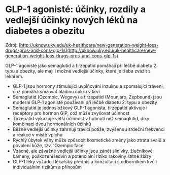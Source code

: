 # GLP-1 agonisté: účinky, rozdíly a vedlejší účinky nových léků na diabetes a obezitu

Zdroj: [http://uknow.uky.edu/uk-healthcare/new-generation-weight-loss-drugs-pros-and-cons-glp-1s](http://uknow.uky.edu/uk-healthcare/new-generation-weight-loss-drugs-pros-and-cons-glp-1s)

GLP-1 agonisté jako semaglutid a tirzepatid pomáhají při léčbě diabetu 2. typu a obezity, ale mají i možné vedlejší účinky, které je třeba zvážit s lékařem.

- GLP-1 jsou hormony stimulující uvolňování inzulínu a zpomalující trávení, což pomáhá snižovat hladinu cukru v krvi
- Semaglutid (Ozempic, Wegovy) a tirzepatid (Mounjaro, Zepbound) jsou moderní GLP-1 agonisté používaní při léčbě diabetu 2. typu a obezity
- Semaglutid je jednosložkový GLP-1 agonista, tirzepatid aktivuje i receptory pro hormon GIP, což může zvyšovat účinnost
- Tirzepatid vykazuje větší účinnost v hubnutí než semaglutid, díky kombinaci dvou hormonálních účinků
- Běžné vedlejší účinky zahrnují trávicí potíže, zvýšenou srdeční frekvenci a reakce v místě vpichu
- Rychlý úbytek váhy může způsobit kosmetické změny jako ztráta svalů a povolení kůže, tzv. 'Ozempic face'
- Vzácné, ale závažné vedlejší účinky jsou zánět slinivky, žlučníkové kameny, poškození ledvin a potenciální riziko rakoviny štítné žlázy
- GLP-1 léky vyžadují lékařský předpis a konzultaci s odborníkem kvůli individuálním rizikům a přínosům
